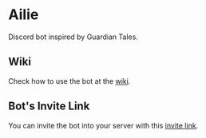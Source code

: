# Ailie

Discord bot inspired by Guardian Tales.

## Wiki

Check how to use the bot at the [wiki](https://github.com/riazufila/ailie/wiki/Ailie's-Wiki).

## Bot's Invite Link

You can invite the bot into your server with this [invite link](https://discord.com/api/oauth2/authorize?client_id=820515330140930048&permissions=93248&scope=bot).
